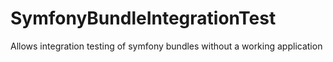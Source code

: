 SymfonyBundleIntegrationTest
============================

Allows integration testing of symfony bundles without a working application
